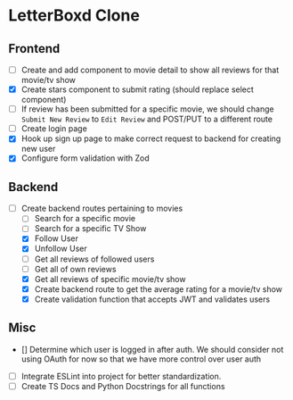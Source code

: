# LetterBoxd Clone

## Frontend

- [ ] Create and add component to movie detail to show all reviews for that movie/tv show
- [x] Create stars component to submit rating (should replace select component)
- [ ] If review has been submitted for a specific movie, we should change `Submit New Review` to `Edit Review` and POST/PUT to a different route
- [ ] Create login page
- [x] Hook up sign up page to make correct request to backend for creating new user
- [x] Configure form validation with Zod

## Backend

- [ ] Create backend routes pertaining to movies
  - [ ] Search for a specific movie
  - [ ] Search for a specific TV Show
  - [x] Follow User
  - [x] Unfollow User
  - [ ] Get all reviews of followed users
  - [ ] Get all of own reviews
  - [x] Get all reviews of specific movie/tv show
  - [x] Create backend route to get the average rating for a movie/tv show
  - [x] Create validation function that accepts JWT and validates users

## Misc

- [] Determine which user is logged in after auth. We should consider not using OAuth for now so that we have more control over user auth
- [ ] Integrate ESLint into project for better standardization.
- [ ] Create TS Docs and Python Docstrings for all functions

